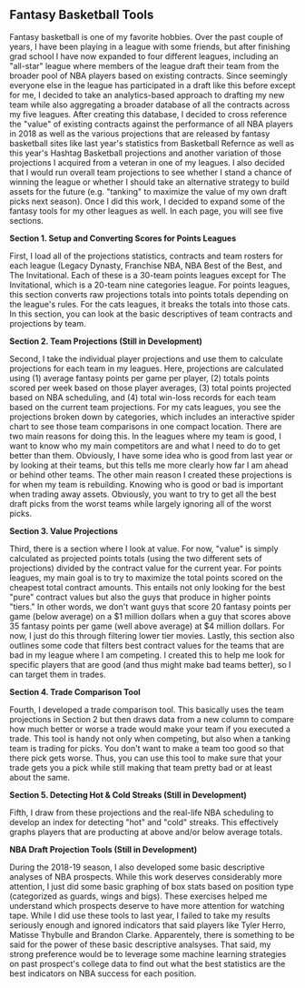 ## Fantasy Basketball Tools

Fantasy basketball is one of my favorite hobbies. Over the past couple of years, I have been playing in a league with some friends, but after finishing grad school I have now expanded to four different leagues, including an "all-star" league where members of the league draft their team from the broader pool of NBA players based on existing contracts. Since seemingly everyone else in the league has participated in a draft like this before except for me, I decided to take an analytics-based approach to drafting my new team while also aggregating a broader database of all the contracts across my five leagues. After creating this database, I decided to cross reference the "value" of existing contracts against the performance of all NBA players in 2018 as well as the various projections that are released by fantasy basketball sites like last year's statistics from Basketball Refernce as well as this year's Hashtag Basketball projections and another variation of those projections I acquired from a veteran in one of my leagues. I also decided that I would run overall team projections to see whether I stand a chance of winning the league or whether I should take an alternative strategy to build assets for the future (e.g. "tanking" to maximize the value of my own draft picks next season). Once I did this work, I decided to expand some of the fantasy tools for my other leagues as well. In each page, you will see five sections. 

**Section 1. Setup and Converting Scores for Points Leagues**

First, I load all of the projections statistics, contracts and team rosters for each league (Legacy Dynasty, Franchise NBA, NBA Best of the Best, and The Invitational. Each of these is a 30-team points leagues except for The Invitational, which is a 20-team nine categories league. For points leagues, this section converts raw projections totals into points totals depending on the league's rules. For the cats leagues, it breaks the totals into those cats. In this section, you can look at the basic descriptives of team contracts and projections by team. 

**Section 2. Team Projections (Still in Development)** 

Second, I take the individual player projections and use them to calculate projections for each team in my leagues. Here, projections are calculated using (1) average fantasy points per game per player, (2) totals points scored per week based on those player averages, (3) total points projected based on NBA scheduling, and (4) total win-loss records for each team based on the current team projections. For my cats leagues, you see the projections broken down by categories, which includes an interactive spider chart to see those team comparisons in one compact location. There are two main reasons for doing this. In the leagues where my team is good, I want to know who my main competitors are and what I need to do to get better than them. Obviously, I have some idea who is good from last year or by looking at their teams, but this tells me more clearly how far I am ahead or behind other teams. The other main reason I created these projections is for when my team is rebuilding. Knowing who is good or bad is important when trading away assets. Obviously, you want to try to get all the best draft picks from the worst teams while largely ignoring all of the worst picks. 

**Section 3. Value Projections** 

Third, there is a section where I look at value. For now, "value" is simply calculated as projected points totals (using the two different sets of projections) divided by the contract value for the current year. For points leagues, my main goal is to try to maximize the total points scored on the cheapest total contract amounts. This entails not only looking for the best "pure" contract values but also the guys that produce in higher points "tiers." In other words, we don't want guys that score 20 fantasy points per game (below average) on a $1 million dollars when a guy that scores above 35 fantasy points per game (well above average) at $4 million dollars. For now, I just do this through filtering lower tier movies. Lastly, this section also outlines some code that filters best contract values for the teams that are bad in my league where I am competing. I created this to help me look for specific players that are good (and thus might make bad teams better), so I can target them in trades. 

**Section 4. Trade Comparison Tool** 

Fourth, I developed a trade comparison tool. This basically uses the team projections in Section 2 but then draws data from a new column to compare how much better or worse a trade would make your team if you executed a trade. This tool is handy not only when competing, but also when a tanking team is trading for picks. You don't want to make a team too good so that there pick gets worse. Thus, you can use this tool to make sure that your trade gets you a pick while still making that team pretty bad or at least about the same. 

**Section 5. Detecting Hot & Cold Streaks (Still in Development)** 

Fifth, I draw from these projections and the real-life NBA scheduling to develop an index for detecting "hot" and "cold" streaks. This effectively graphs players that are producting at above and/or below average totals. 

**NBA Draft Projection Tools (Still in Development)** 

During the 2018-19 season, I also developed some basic descriptive analyses of NBA prospects. While this work deserves considerably more attention, I just did some basic graphing of box stats based on position type (categorized as guards, wings and bigs). These exercises helped me understand which prospects deserve to have more attention for watching tape. While I did use these tools to last year, I failed to take my results seriously enough and ignored indicators that said players like Tyler Herro, Matisse Thybulle and Brandon Clarke. Apparentely, there is something to be said for the power of these basic descriptive analsyses. That said, my strong preference would be to leverage some machine learning strategies on past prospect's college data to find out what the best statistics are the best indicators on NBA success for each position. 
